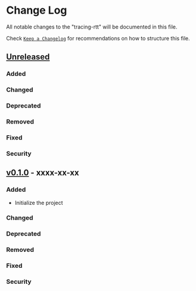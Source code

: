 # Change Log

All notable changes to the "tracing-rtt" will be documented in this file.

Check [`Keep a Changelog`](http://keepachangelog.com/) for recommendations on how to structure this file.

## [Unreleased](https://github.com/caizhengxin/tracing-rtt/compare/v0.1.0...HEAD)

### Added

### Changed

### Deprecated

### Removed

### Fixed

### Security

## [v0.1.0](https://github.com/caizhengxin/tracing-rtt/releases/tag/v0.1.0) - xxxx-xx-xx

### Added

- Initialize the project

### Changed

### Deprecated

### Removed

### Fixed

### Security

